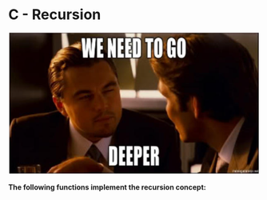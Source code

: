 # C - Recursion
![snapshot](Snapshot.PNG)  

**The following functions implement the recursion concept:**
